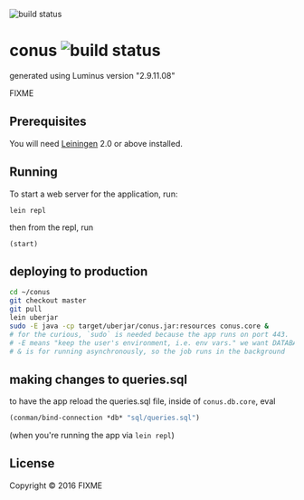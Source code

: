 ![build status](https://api.travis-ci.org/conusio/conus.svg?branch=master)

# conus ![build status](https://api.travis-ci.org/conusio/conus.svg?branch=master)

generated using Luminus version "2.9.11.08"

FIXME

## Prerequisites

You will need [Leiningen][1] 2.0 or above installed.

[1]: https://github.com/technomancy/leiningen

## Running

To start a web server for the application, run:

    lein repl
   
   
then from the repl, run 

    (start)
    
    
    
## deploying to production

```bash
cd ~/conus
git checkout master
git pull
lein uberjar
sudo -E java -cp target/uberjar/conus.jar:resources conus.core &
# for the curious, `sudo` is needed because the app runs on port 443.
# -E means "keep the user's environment, i.e. env vars." we want DATABASE_URL, LEIN_ROOT, and a few others.
# & is for running asynchronously, so the job runs in the background
```

## making changes to queries.sql

to have the app reload the queries.sql file, inside of `conus.db.core`, eval
```clojure
(conman/bind-connection *db* "sql/queries.sql")
```
(when you're running the app via `lein repl`)

## License

Copyright © 2016 FIXME
